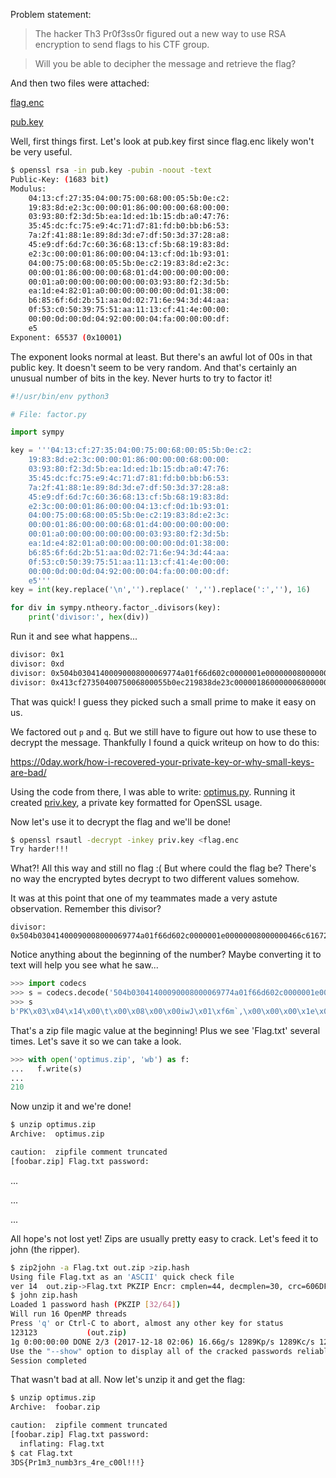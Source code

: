 Problem statement:

> The hacker Th3 Pr0f3ss0r figured out a new way to use RSA encryption to send
flags to his CTF group.

> Will you be able to decipher the message and retrieve the flag?

And then two files were attached:

[flag.enc](flag.enc)

[pub.key](pub.key)

Well, first things first. Let's look at pub.key first since flag.enc likely
won't be very useful.

```sh
$ openssl rsa -in pub.key -pubin -noout -text
Public-Key: (1683 bit)
Modulus:
    04:13:cf:27:35:04:00:75:00:68:00:05:5b:0e:c2:
    19:83:8d:e2:3c:00:00:01:86:00:00:00:68:00:00:
    03:93:80:f2:3d:5b:ea:1d:ed:1b:15:db:a0:47:76:
    35:45:dc:fc:75:e9:4c:71:d7:81:fd:b0:bb:b6:53:
    7a:2f:41:88:1e:89:8d:3d:e7:df:50:3d:37:28:a8:
    45:e9:df:6d:7c:60:36:68:13:cf:5b:68:19:83:8d:
    e2:3c:00:00:01:86:00:00:04:13:cf:0d:1b:93:01:
    04:00:75:00:68:00:05:5b:0e:c2:19:83:8d:e2:3c:
    00:00:01:86:00:00:00:68:01:d4:00:00:00:00:00:
    00:01:a0:00:00:00:00:00:00:03:93:80:f2:3d:5b:
    ea:1d:e4:82:01:a0:00:00:00:00:00:0d:01:38:00:
    b6:85:6f:6d:2b:51:aa:0d:02:71:6e:94:3d:44:aa:
    0f:53:c0:50:39:75:51:aa:11:13:cf:41:4e:00:00:
    00:00:0d:00:0d:04:92:00:00:04:fa:00:00:00:df:
    e5
Exponent: 65537 (0x10001)
```

The exponent looks normal at least. But there's an awful lot of 00s in that
public key. It doesn't seem to be very random. And that's certainly an unusual
number of bits in the key. Never hurts to try to factor it!

```python
#!/usr/bin/env python3

# File: factor.py

import sympy

key = '''04:13:cf:27:35:04:00:75:00:68:00:05:5b:0e:c2:
    19:83:8d:e2:3c:00:00:01:86:00:00:00:68:00:00:
    03:93:80:f2:3d:5b:ea:1d:ed:1b:15:db:a0:47:76:
    35:45:dc:fc:75:e9:4c:71:d7:81:fd:b0:bb:b6:53:
    7a:2f:41:88:1e:89:8d:3d:e7:df:50:3d:37:28:a8:
    45:e9:df:6d:7c:60:36:68:13:cf:5b:68:19:83:8d:
    e2:3c:00:00:01:86:00:00:04:13:cf:0d:1b:93:01:
    04:00:75:00:68:00:05:5b:0e:c2:19:83:8d:e2:3c:
    00:00:01:86:00:00:00:68:01:d4:00:00:00:00:00:
    00:01:a0:00:00:00:00:00:00:03:93:80:f2:3d:5b:
    ea:1d:e4:82:01:a0:00:00:00:00:00:0d:01:38:00:
    b6:85:6f:6d:2b:51:aa:0d:02:71:6e:94:3d:44:aa:
    0f:53:c0:50:39:75:51:aa:11:13:cf:41:4e:00:00:
    00:00:0d:00:0d:04:92:00:00:04:fa:00:00:00:df:
    e5'''
key = int(key.replace('\n','').replace(' ','').replace(':',''), 16)

for div in sympy.ntheory.factor_.divisors(key):
    print('divisor:', hex(div))
```

Run it and see what happens...

```sh
divisor: 0x1
divisor: 0xd
divisor: 0x504b03041400090008000069774a01f66d602c0000001e00000008000000466c61672e747874b350735b19307a407375e1af7c08c1ceec2149842dce5267809fe3323fd6c268a23f51e58f395ff4bacc52f4504b070801f66d602c0000001e000000504b01021f001400090008000069774a01f66d602c0000001e000000080024000000000000002000000000000000466c61672e7478740a00200000000000010018000e0a43a5efa3d20100301c32c9a2d2012dd3b766e1a3d201504b050600000000010001005a000000620000001139
divisor: 0x413cf2735040075006800055b0ec219838de23c00000186000000680000039380f23d5bea1ded1b15dba047763545dcfc75e94c71d781fdb0bbb6537a2f41881e898d3de7df503d3728a845e9df6d7c60366813cf5b6819838de23c0000018600000413cf0d1b9301040075006800055b0ec219838de23c000001860000006801d400000000000001a0000000000000039380f23d5bea1de48201a000000000000d013800b6856f6d2b51aa0d02716e943d44aa0f53c050397551aa1113cf414e000000000d000d0492000004fa000000dfe5
```

That was quick! I guess they picked such a small prime to make it easy on us.

We factored out `p` and `q`. But we still have to figure out how to use these
to decrypt the message. Thankfully I found a quick writeup on how to do this:

https://0day.work/how-i-recovered-your-private-key-or-why-small-keys-are-bad/

Using the code from there, I was able to write: [optimus.py](optimus.py).
Running it created [priv.key](priv.key), a private key formatted for OpenSSL
usage.

Now let's use it to decrypt the flag and we'll be done!

```sh
$ openssl rsautl -decrypt -inkey priv.key <flag.enc
Try harder!!!
```

What?! All this way and still no flag :( But where could the flag be? There's
no way the encrypted bytes decrypt to two different values somehow.

It was at this point that one of my teammates made a very astute observation.
Remember this divisor?

    divisor: 0x504b03041400090008000069774a01f66d602c0000001e00000008000000466c61672e747874b350735b19307a407375e1af7c08c1ceec2149842dce5267809fe3323fd6c268a23f51e58f395ff4bacc52f4504b070801f66d602c0000001e000000504b01021f001400090008000069774a01f66d602c0000001e000000080024000000000000002000000000000000466c61672e7478740a00200000000000010018000e0a43a5efa3d20100301c32c9a2d2012dd3b766e1a3d201504b050600000000010001005a000000620000001139

Notice anything about the beginning of the number? Maybe converting it to
text will help you see what he saw...

```python
>>> import codecs
>>> s = codecs.decode('504b03041400090008000069774a01f66d602c0000001e00000008000000466c61672e747874b350735b19307a407375e1af7c08c1ceec2149842dce5267809fe3323fd6c268a23f51e58f395ff4bacc52f4504b070801f66d602c0000001e000000504b01021f001400090008000069774a01f66d602c0000001e000000080024000000000000002000000000000000466c61672e7478740a00200000000000010018000e0a43a5efa3d20100301c32c9a2d2012dd3b766e1a3d201504b050600000000010001005a000000620000001139', 'hex')
>>> s
b'PK\x03\x04\x14\x00\t\x00\x08\x00\x00iwJ\x01\xf6m`,\x00\x00\x00\x1e\x00\x00\x00\x08\x00\x00\x00Flag.txt\xb3Ps[\x190z@su\xe1\xaf|\x08\xc1\xce\xec!I\x84-\xceRg\x80\x9f\xe32?\xd6\xc2h\xa2?Q\xe5\x8f9_\xf4\xba\xccR\xf4PK\x07\x08\x01\xf6m`,\x00\x00\x00\x1e\x00\x00\x00PK\x01\x02\x1f\x00\x14\x00\t\x00\x08\x00\x00iwJ\x01\xf6m`,\x00\x00\x00\x1e\x00\x00\x00\x08\x00$\x00\x00\x00\x00\x00\x00\x00 \x00\x00\x00\x00\x00\x00\x00Flag.txt\n\x00 \x00\x00\x00\x00\x00\x01\x00\x18\x00\x0e\nC\xa5\xef\xa3\xd2\x01\x000\x1c2\xc9\xa2\xd2\x01-\xd3\xb7f\xe1\xa3\xd2\x01PK\x05\x06\x00\x00\x00\x00\x01\x00\x01\x00Z\x00\x00\x00b\x00\x00\x00\x119'
```

That's a zip file magic value at the beginning! Plus we see 'Flag.txt' several
times. Let's save it so we can take a look.

```python
>>> with open('optimus.zip', 'wb') as f:
...   f.write(s)
...
210
```

Now unzip it and we're done!

```sh
$ unzip optimus.zip
Archive:  optimus.zip

caution:  zipfile comment truncated
[foobar.zip] Flag.txt password:
```

...

...

...

All hope's not lost yet! Zips are usually pretty easy to crack. Let's feed it
to john (the ripper).

```sh
$ zip2john -a Flag.txt out.zip >zip.hash
Using file Flag.txt as an 'ASCII' quick check file
ver 14  out.zip->Flag.txt PKZIP Encr: cmplen=44, decmplen=30, crc=606DF601
$ john zip.hash
Loaded 1 password hash (PKZIP [32/64])
Will run 16 OpenMP threads
Press 'q' or Ctrl-C to abort, almost any other key for status
123123           (out.zip)
1g 0:00:00:00 DONE 2/3 (2017-12-18 02:06) 16.66g/s 1289Kp/s 1289Kc/s 1289KC/s 123456..gbby
Use the "--show" option to display all of the cracked passwords reliably
Session completed
```

That wasn't bad at all. Now let's unzip it and get the flag:

```sh
$ unzip optimus.zip
Archive:  foobar.zip

caution:  zipfile comment truncated
[foobar.zip] Flag.txt password:
  inflating: Flag.txt
$ cat Flag.txt
3DS{Pr1m3_numb3rs_4re_c00l!!!}
```
